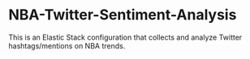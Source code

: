 # NBA-Twitter-Sentiment-Analysis
This is an Elastic Stack configuration that collects and analyze Twitter hashtags/mentions on NBA trends.

